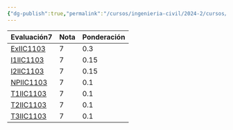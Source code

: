 ```yaml
---
{"dg-publish":true,"permalink":"/cursos/ingenieria-civil/2024-2/cursos/iic-1103/"}
---
```



<div><table class="dataview table-view-table"><thead class="table-view-thead"><tr class="table-view-tr-header"><th class="table-view-th"><span>Evaluación</span><span class="dataview small-text">7</span></th><th class="table-view-th"><span>Nota</span></th><th class="table-view-th"><span>Ponderación</span></th></tr></thead><tbody class="table-view-tbody"><tr><td><span><a data-tooltip-position="top" aria-label="Cursos/Ingeniería Civil/2024-2/Evaluaciones/Introducción a la programación/ExIIC1103.md" data-href="Cursos/Ingeniería Civil/2024-2/Evaluaciones/Introducción a la programación/ExIIC1103.md" href="Cursos/Ingeniería Civil/2024-2/Evaluaciones/Introducción a la programación/ExIIC1103.md" class="original-internal-link" target="_blank" rel="noopener nofollow" style="display: none;">ExIIC1103</a><a data-tooltip-position="top" aria-label="Cursos/Ingeniería Civil/2024-2/Evaluaciones/Introducción a la programación/ExIIC1103.md" data-href="Cursos/Ingeniería Civil/2024-2/Evaluaciones/Introducción a la programación/ExIIC1103.md" href="Cursos/Ingeniería Civil/2024-2/Evaluaciones/Introducción a la programación/ExIIC1103.md" class="internal-link mathLink-internal-link" target="_blank" rel="noopener nofollow">ExIIC1103</a></span></td><td>7</td><td><span>0.3</span></td></tr><tr><td><span><a data-tooltip-position="top" aria-label="Cursos/Ingeniería Civil/2024-2/Evaluaciones/Introducción a la programación/I1IIC1103.md" data-href="Cursos/Ingeniería Civil/2024-2/Evaluaciones/Introducción a la programación/I1IIC1103.md" href="Cursos/Ingeniería Civil/2024-2/Evaluaciones/Introducción a la programación/I1IIC1103.md" class="original-internal-link" target="_blank" rel="noopener nofollow" style="display: none;">I1IIC1103</a><a data-tooltip-position="top" aria-label="Cursos/Ingeniería Civil/2024-2/Evaluaciones/Introducción a la programación/I1IIC1103.md" data-href="Cursos/Ingeniería Civil/2024-2/Evaluaciones/Introducción a la programación/I1IIC1103.md" href="Cursos/Ingeniería Civil/2024-2/Evaluaciones/Introducción a la programación/I1IIC1103.md" class="internal-link mathLink-internal-link" target="_blank" rel="noopener nofollow">I1IIC1103</a></span></td><td>7</td><td><span>0.15</span></td></tr><tr><td><span><a data-tooltip-position="top" aria-label="Cursos/Ingeniería Civil/2024-2/Evaluaciones/Introducción a la programación/I2IIC1103.md" data-href="Cursos/Ingeniería Civil/2024-2/Evaluaciones/Introducción a la programación/I2IIC1103.md" href="Cursos/Ingeniería Civil/2024-2/Evaluaciones/Introducción a la programación/I2IIC1103.md" class="original-internal-link" target="_blank" rel="noopener nofollow" style="display: none;">I2IIC1103</a><a data-tooltip-position="top" aria-label="Cursos/Ingeniería Civil/2024-2/Evaluaciones/Introducción a la programación/I2IIC1103.md" data-href="Cursos/Ingeniería Civil/2024-2/Evaluaciones/Introducción a la programación/I2IIC1103.md" href="Cursos/Ingeniería Civil/2024-2/Evaluaciones/Introducción a la programación/I2IIC1103.md" class="internal-link mathLink-internal-link" target="_blank" rel="noopener nofollow">I2IIC1103</a></span></td><td>7</td><td><span>0.15</span></td></tr><tr><td><span><a data-tooltip-position="top" aria-label="Cursos/Ingeniería Civil/2024-2/Evaluaciones/Introducción a la programación/NPIIC1103.md" data-href="Cursos/Ingeniería Civil/2024-2/Evaluaciones/Introducción a la programación/NPIIC1103.md" href="Cursos/Ingeniería Civil/2024-2/Evaluaciones/Introducción a la programación/NPIIC1103.md" class="original-internal-link" target="_blank" rel="noopener nofollow" style="display: none;">NPIIC1103</a><a data-tooltip-position="top" aria-label="Cursos/Ingeniería Civil/2024-2/Evaluaciones/Introducción a la programación/NPIIC1103.md" data-href="Cursos/Ingeniería Civil/2024-2/Evaluaciones/Introducción a la programación/NPIIC1103.md" href="Cursos/Ingeniería Civil/2024-2/Evaluaciones/Introducción a la programación/NPIIC1103.md" class="internal-link mathLink-internal-link" target="_blank" rel="noopener nofollow">NPIIC1103</a></span></td><td>7</td><td><span>0.1</span></td></tr><tr><td><span><a data-tooltip-position="top" aria-label="Cursos/Ingeniería Civil/2024-2/Evaluaciones/Introducción a la programación/T1IIC1103.md" data-href="Cursos/Ingeniería Civil/2024-2/Evaluaciones/Introducción a la programación/T1IIC1103.md" href="Cursos/Ingeniería Civil/2024-2/Evaluaciones/Introducción a la programación/T1IIC1103.md" class="original-internal-link" target="_blank" rel="noopener nofollow" style="display: none;">T1IIC1103</a><a data-tooltip-position="top" aria-label="Cursos/Ingeniería Civil/2024-2/Evaluaciones/Introducción a la programación/T1IIC1103.md" data-href="Cursos/Ingeniería Civil/2024-2/Evaluaciones/Introducción a la programación/T1IIC1103.md" href="Cursos/Ingeniería Civil/2024-2/Evaluaciones/Introducción a la programación/T1IIC1103.md" class="internal-link mathLink-internal-link" target="_blank" rel="noopener nofollow">T1IIC1103</a></span></td><td>7</td><td><span>0.1</span></td></tr><tr><td><span><a data-tooltip-position="top" aria-label="Cursos/Ingeniería Civil/2024-2/Evaluaciones/Introducción a la programación/T2IIC1103.md" data-href="Cursos/Ingeniería Civil/2024-2/Evaluaciones/Introducción a la programación/T2IIC1103.md" href="Cursos/Ingeniería Civil/2024-2/Evaluaciones/Introducción a la programación/T2IIC1103.md" class="original-internal-link" target="_blank" rel="noopener nofollow" style="display: none;">T2IIC1103</a><a data-tooltip-position="top" aria-label="Cursos/Ingeniería Civil/2024-2/Evaluaciones/Introducción a la programación/T2IIC1103.md" data-href="Cursos/Ingeniería Civil/2024-2/Evaluaciones/Introducción a la programación/T2IIC1103.md" href="Cursos/Ingeniería Civil/2024-2/Evaluaciones/Introducción a la programación/T2IIC1103.md" class="internal-link mathLink-internal-link" target="_blank" rel="noopener nofollow">T2IIC1103</a></span></td><td>7</td><td><span>0.1</span></td></tr><tr><td><span><a data-tooltip-position="top" aria-label="Cursos/Ingeniería Civil/2024-2/Evaluaciones/Introducción a la programación/T3IIC1103.md" data-href="Cursos/Ingeniería Civil/2024-2/Evaluaciones/Introducción a la programación/T3IIC1103.md" href="Cursos/Ingeniería Civil/2024-2/Evaluaciones/Introducción a la programación/T3IIC1103.md" class="original-internal-link" target="_blank" rel="noopener nofollow" style="display: none;">T3IIC1103</a><a data-tooltip-position="top" aria-label="Cursos/Ingeniería Civil/2024-2/Evaluaciones/Introducción a la programación/T3IIC1103.md" data-href="Cursos/Ingeniería Civil/2024-2/Evaluaciones/Introducción a la programación/T3IIC1103.md" href="Cursos/Ingeniería Civil/2024-2/Evaluaciones/Introducción a la programación/T3IIC1103.md" class="internal-link mathLink-internal-link" target="_blank" rel="noopener nofollow">T3IIC1103</a></span></td><td>7</td><td><span>0.1</span></td></tr></tbody></table></div><p><span><span class="math math-inline is-loaded"><mjx-container class="MathJax" jax="CHTML"><mjx-math class="MJX-TEX"><mjx-mstyle size="Lg"><mjx-texatom texclass="ORD"><mjx-mtext class="mjx-n"><mjx-c class="mjx-c4E"></mjx-c><mjx-c class="mjx-c46"></mjx-c><mjx-c class="mjx-c43"></mjx-c></mjx-mtext><mjx-mo class="mjx-n" space="4"><mjx-c class="mjx-c3D"></mjx-c></mjx-mo><mjx-mn class="mjx-n" space="4"><mjx-c class="mjx-c37"></mjx-c></mjx-mn></mjx-texatom></mjx-mstyle></mjx-math></mjx-container></span></span></p>
